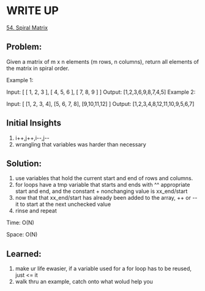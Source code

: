 #  WRITE UP
[54. Spiral Matrix](https://leetcode.com/problems/spiral-matrix/)<br/>

## Problem: 
Given a matrix of m x n elements (m rows, n columns), return all elements of the matrix in spiral order.

Example 1:

Input:
[
 [ 1, 2, 3 ],
 [ 4, 5, 6 ],
 [ 7, 8, 9 ]
]
Output: [1,2,3,6,9,8,7,4,5]
Example 2:

Input:
[
  [1, 2, 3, 4],
  [5, 6, 7, 8],
  [9,10,11,12]
]
Output: [1,2,3,4,8,12,11,10,9,5,6,7]

## Initial Insights
1. i++,j++,i--,j--
2. wrangling that variables was harder than necessary

## Solution:
1. use variables that hold the current start and end of rows and columns.
2. for loops have a tmp variable that starts and ends with ^^ appropriate start and end, and the constant + nonchanging value is xx_end/start
3. now that that xx_end/start has already been added to the array, ++ or -- it to start at the next unchecked value
4. rinse and repeat

Time: O(N)

Space: O(N)


## Learned:
1. make ur life ewasier, if a variable used for a for loop has to be reused, just <= it
2. walk thru an example, catch onto what wolud help you